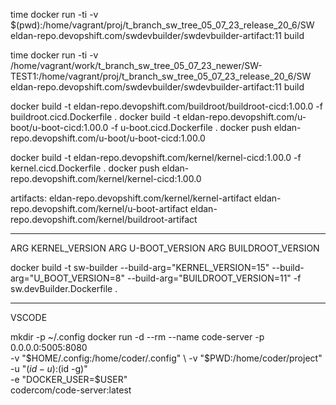 <!-- Testing SW: -->
time docker run -ti   -v $(pwd):/home/vagrant/proj/t_branch_sw_tree_05_07_23_release_20_6/SW  eldan-repo.devopshift.com/swdevbuilder/swdevbuilder-artifact:11 build
<!-- From vscode: -->
time docker run -ti   -v /home/vagrant/work/t_branch_sw_tree_05_07_23_newer/SW-TEST1:/home/vagrant/proj/t_branch_sw_tree_05_07_23_release_20_6/SW  eldan-repo.devopshift.com/swdevbuilder/swdevbuilder-artifact:11 build

<!-- Add Build argument to also build -->



docker build  -t eldan-repo.devopshift.com/buildroot/buildroot-cicd:1.00.0 -f buildroot.cicd.Dockerfile . 
docker build  -t eldan-repo.devopshift.com/u-boot/u-boot-cicd:1.00.0 -f u-boot.cicd.Dockerfile .
docker push eldan-repo.devopshift.com/u-boot/u-boot-cicd:1.00.0


docker build  -t eldan-repo.devopshift.com/kernel/kernel-cicd:1.00.0 -f kernel.cicd.Dockerfile .
docker push eldan-repo.devopshift.com/kernel/kernel-cicd:1.00.0




artifacts:
eldan-repo.devopshift.com/kernel/kernel-artifact
eldan-repo.devopshift.com/kernel/u-boot-artifact
eldan-repo.devopshift.com/kernel/buildroot-artifact




----------
ARG KERNEL_VERSION
ARG U-BOOT_VERSION
ARG BUILDROOT_VERSION

docker build -t sw-builder --build-arg="KERNEL_VERSION=15" --build-arg="U_BOOT_VERSION=8" --build-arg="BUILDROOT_VERSION=11" -f sw.devBuilder.Dockerfile .




-----
VSCODE

mkdir -p ~/.config
docker run -d  --rm --name code-server -p 0.0.0.0:5005:8080 \
  -v "$HOME/.config:/home/coder/.config" \
  -v "$PWD:/home/coder/project" \
  -u "$(id -u):$(id -g)" \
  -e "DOCKER_USER=$USER" \
  codercom/code-server:latest
